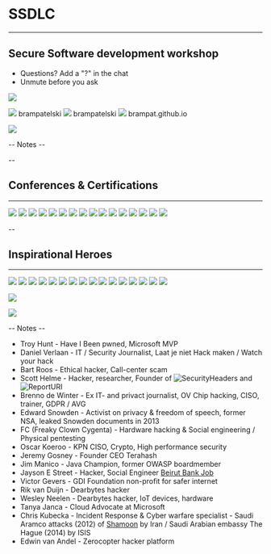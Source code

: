 <!-- .slide: data-background="#DB8831" style="text-align: left; vertical-align: middle; color:white" color="#FFFFFF" -->
# SSDLC
<hr />

## Secure Software development workshop

* Questions? Add a "?" in the chat
* Unmute before you ask

![](./pics/brpa.jpg)<!-- .element style="position: fixed; top: 300px; right: 60px; height: 200px;"  -->

<span>![](./pics/twitter.png)<!-- .element style="vertical-align: middle; background:none; border:none; box-shadow:none; width: 30px;" --> brampatelski</span><!-- .element style="position: fixed; bottom: 110px; left: 20px;" -->
<span>![](pics/intro/linkedin.png)<!-- .element style="vertical-align: middle; background:none; border:none; box-shadow:none; width: 30px;" --> brampatelski</span><!-- .element style="position: fixed; bottom: 75px; left: 20px;" -->
<span>![](./pics/github.png)<!-- .element style="vertical-align: middle; background:none; border:none; box-shadow:none; width: 30px;" --> brampat.github.io</span><!-- .element style="position: fixed; bottom: 40px; left: 20px;" -->

![](./pics/ordina.jpeg)<!-- .element style="position: fixed; bottom: 10px; right: 20px; width: 150px;" -->

-- Notes --


--

## Conferences & Certifications
<hr />

![](pics/frontpage/Den_Hack.png)<!-- .element style="position: fixed; top: 290px; right: 20px; width: 250px; background-color: #444444;" -->
![](pics/frontpage/SecAppDev.png)<!-- .element style="position: fixed; top: 260px; left: 280px; width: 150px;" -->
![](pics/frontpage/owasp.jpeg)<!-- .element style="position: fixed; top: 140px; left: 80px; width: 150px;" -->
![](pics/frontpage/Tweakers_Meetup_Security.png)<!-- .element style="position: fixed; top: 290px; left: 20px; width: 250px;" -->
![](pics/frontpage/Tweakers_Meetup_XL_-_Security___Privacy.jpeg)<!-- .element style="position: fixed; top: 160px; right: 80px; width: 250px;" -->
![](pics/frontpage/Secure_Programming_Foundation.png)<!-- .element style="position: fixed; top: 380px; left: 30px; width: 150px;" -->
![](pics/frontpage/infosec.jpg)<!-- .element style="position: fixed; top: 400px; left: 220px; width: 150px;" -->
![](pics/frontpage/ejpt_certificate.png)<!-- .element style="position: fixed; bottom: 0px; left: 20px; width: 250px;" -->
![](pics/frontpage/spring_cert.jpg)<!-- .element style="position: fixed; top: 150px; left: 270px; width: 150px;" -->
![](pics/frontpage/scrum.png)<!-- .element style="position: fixed; top: 330px; right: 300px; width: 150px;" -->
![](pics/frontpage/gr8conf.svg)<!-- .element style="position: fixed; top: 160px; right: 350px; width: 150px;" -->
![](pics/frontpage/summer-of-pwnage.jpg)<!-- .element style="position: fixed; bottom: 30px; left: 290px; width: 250px;" -->
![](pics/frontpage/jfall.png)<!-- .element style="position: fixed; bottom: 130px; right: 70px; width: 150px;" -->
![](pics/frontpage/javaone.jpg)<!-- .element style="position: fixed; bottom: 20px; right: 240px; width: 150px;" -->
![](pics/frontpage/codemotion.svg)<!-- .element style="position: fixed; bottom: 20px; right: 40px; width: 150px;" -->
![](pics/frontpage/devseccon24.jpg)<!-- .element style="position: fixed; top: 390px; left: 390px; width: 110px;" -->

--


## Inspirational Heroes
<hr />

![](pics/heroes/jim_manico.png)<!-- .element style="position: fixed; bottom: 140px; right: 140px; width: 150px;" -->
![](pics/heroes/shehackspurple.jpg)<!-- .element style="position: fixed; bottom: 0px; right: 175px; width: 150px;" -->
![](pics/heroes/freaky_clown.png)<!-- .element style="position: fixed; top: 310px; left: 190px; width: 150px;" -->
![](pics/heroes/jayson_e_street.jpeg)<!-- .element style="position: fixed; top: 490px; left: 10px; width: 150px;" -->
![](pics/heroes/katie_moussouris.jpeg)<!-- .element style="position: fixed; top: 140px; left: 80px; width: 150px;" -->
![](pics/heroes/brenno_de_winter.jpeg)<!-- .element style="position: fixed; top: 190px; right: 20px; width: 150px;" -->
![](pics/heroes/edward_snowden_small.jpg)<!-- .element style="position: fixed; top: 300px; left: 20px; width: 150px;" -->
![](pics/heroes/daniel_verlaan.jpg)<!-- .element style="position: fixed; top: 130px; left: 270px; width: 150px;" -->
![](pics/heroes/victor_gevers.jpg)<!-- .element style="position: fixed; bottom: 0px; left: 180px; width: 150px;" -->
![](pics/heroes/rik_van_duijn.jpg)<!-- .element style="position: fixed; bottom: 10px; left: 350px; width: 150px;" -->
![](pics/heroes/scott_helme.png)<!-- .element style="position: fixed; top: 140px; right: 180px; width: 150px;" -->
![](pics/heroes/bart_roos.jpg)<!-- .element style="position: fixed; top: 160px; right: 350px; width: 150px;" -->
![](pics/heroes/edwin_van_andel.jpg)<!-- .element style="position: fixed; bottom: 20px; right: 10px; width: 150px;" -->
![](pics/heroes/wesley_neelen.png)<!-- .element style="position: fixed; bottom: 40px; right: 320px; width: 150px;" -->
![](pics/heroes/troy_hunt.jpg)<!-- .element style="position: fixed; top: 330px; right: 300px; width: 150px;" -->
![](pics/heroes/Chris_Kubecka.jpeg)<!-- .element style="position: fixed; top: 320px; left: 350px; width: 150px;" -->

![](pics/heroes/.jpeg)<!-- .element style="position: fixed; bottom: 0px; right: 175px; width: 150px;" -->

![](pics/heroes/)

-- Notes --

* Troy Hunt - Have I Been pwned, Microsoft MVP
* Daniel Verlaan - IT / Security Journalist, Laat je niet Hack maken / Watch your hack
* Bart Roos - Ethical hacker, Call-center scam
* Scott Helme - Hacker, researcher, Founder of ![SecurityHeaders](https://securityheaders.com/) and ![ReportURI](https://report-uri.com/)
* Brenno de Winter - Ex IT- and privact journalist, OV Chip hacking, CISO, trainer, GDPR / AVG
* Edward Snowden - Activist on privacy & freedom of speech, former NSA, leaked Snowden documents in 2013
* FC (Freaky Clown Cygenta) - Hardware hacking & Social engineering / Physical pentesting
* Oscar Koeroo - KPN CISO, Crypto, High performance security
* Jeremy Gosney - Founder CEO Terahash
* Jim Manico - Java Champion, former OWASP boardmember
* Jayson E Street - Hacker, Social Engineer [Beirut Bank Job](https://darknetdiaries.com/episode/6/)
* Victor Gevers - GDI Foundation non-profit for safer internet
* Rik van Duijn - Dearbytes hacker
* Wesley Neelen - Dearbytes hacker, IoT devices, hardware
* Tanya Janca - Cloud Advocate at Microsoft
* Chris Kubecka - Incident Response & Cyber warfare specialist - Saudi Aramco attacks (2012) of [Shamoon](https://darknetdiaries.com/episode/30/) by Iran / Saudi Arabian embassy The Hague (2014) by ISIS 
* Edwin van Andel - Zerocopter hacker platform

